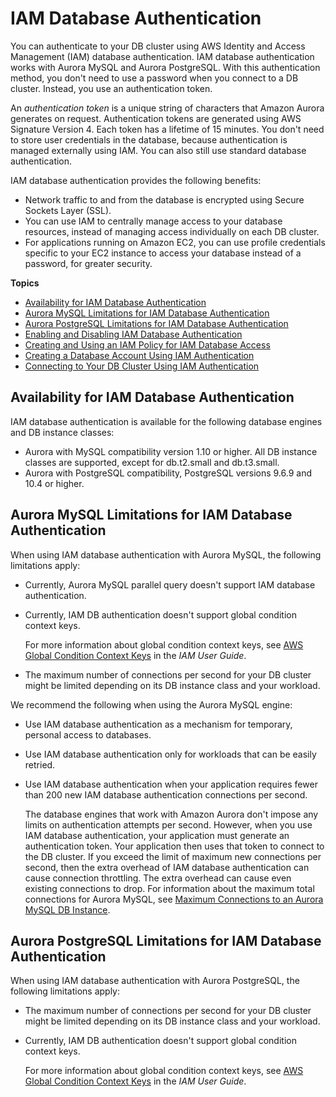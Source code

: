 # IAM Database Authentication<a name="UsingWithRDS.IAMDBAuth"></a>

You can authenticate to your DB cluster using AWS Identity and Access Management \(IAM\) database authentication\. IAM database authentication works with Aurora MySQL and Aurora PostgreSQL\. With this authentication method, you don't need to use a password when you connect to a DB cluster\. Instead, you use an authentication token\.

An *authentication token* is a unique string of characters that Amazon Aurora generates on request\. Authentication tokens are generated using AWS Signature Version 4\. Each token has a lifetime of 15 minutes\. You don't need to store user credentials in the database, because authentication is managed externally using IAM\. You can also still use standard database authentication\.

IAM database authentication provides the following benefits:
+ Network traffic to and from the database is encrypted using Secure Sockets Layer \(SSL\)\.
+ You can use IAM to centrally manage access to your database resources, instead of managing access individually on each DB cluster\.
+ For applications running on Amazon EC2, you can use profile credentials specific to your EC2 instance to access your database instead of a password, for greater security\.

**Topics**
+ [Availability for IAM Database Authentication](#UsingWithRDS.IAMDBAuth.Availability)
+ [Aurora MySQL Limitations for IAM Database Authentication](#UsingWithRDS.IAMDBAuth.ConnectionsPerSecond)
+ [Aurora PostgreSQL Limitations for IAM Database Authentication](#UsingWithRDS.IAMDBAuth.LimitsPostgreSQL)
+ [Enabling and Disabling IAM Database Authentication](UsingWithRDS.IAMDBAuth.Enabling.md)
+ [Creating and Using an IAM Policy for IAM Database Access](UsingWithRDS.IAMDBAuth.IAMPolicy.md)
+ [Creating a Database Account Using IAM Authentication](UsingWithRDS.IAMDBAuth.DBAccounts.md)
+ [Connecting to Your DB Cluster Using IAM Authentication](UsingWithRDS.IAMDBAuth.Connecting.md)

## Availability for IAM Database Authentication<a name="UsingWithRDS.IAMDBAuth.Availability"></a>

IAM database authentication is available for the following database engines and DB instance classes:
+ Aurora with MySQL compatibility version 1\.10 or higher\. All DB instance classes are supported, except for db\.t2\.small and db\.t3\.small\.
+ Aurora with PostgreSQL compatibility, PostgreSQL versions 9\.6\.9 and 10\.4 or higher\.

## Aurora MySQL Limitations for IAM Database Authentication<a name="UsingWithRDS.IAMDBAuth.ConnectionsPerSecond"></a>

When using IAM database authentication with Aurora MySQL, the following limitations apply:
+ Currently, Aurora MySQL parallel query doesn't support IAM database authentication\.
+ Currently, IAM DB authentication doesn't support global condition context keys\.

  For more information about global condition context keys, see [ AWS Global Condition Context Keys](https://docs.aws.amazon.com/IAM/latest/UserGuide/reference_policies_condition-keys.html) in the *IAM User Guide*\.
+ The maximum number of connections per second for your DB cluster might be limited depending on its DB instance class and your workload\.

We recommend the following when using the Aurora MySQL engine:
+ Use IAM database authentication as a mechanism for temporary, personal access to databases\.
+ Use IAM database authentication only for workloads that can be easily retried\.
+ Use IAM database authentication when your application requires fewer than 200 new IAM database authentication connections per second\.

  The database engines that work with Amazon Aurora don't impose any limits on authentication attempts per second\. However, when you use IAM database authentication, your application must generate an authentication token\. Your application then uses that token to connect to the DB cluster\. If you exceed the limit of maximum new connections per second, then the extra overhead of IAM database authentication can cause connection throttling\. The extra overhead can cause even existing connections to drop\.   For information about the maximum total connections for Aurora MySQL, see [Maximum Connections to an Aurora MySQL DB Instance](AuroraMySQL.Managing.Performance.md#AuroraMySQL.Managing.MaxConnections)\. 

## Aurora PostgreSQL Limitations for IAM Database Authentication<a name="UsingWithRDS.IAMDBAuth.LimitsPostgreSQL"></a>

When using IAM database authentication with Aurora PostgreSQL, the following limitations apply:
+ The maximum number of connections per second for your DB cluster might be limited depending on its DB instance class and your workload\.
+ Currently, IAM DB authentication doesn't support global condition context keys\.

  For more information about global condition context keys, see [ AWS Global Condition Context Keys](https://docs.aws.amazon.com/IAM/latest/UserGuide/reference_policies_condition-keys.html) in the *IAM User Guide*\.